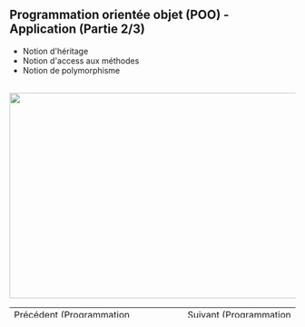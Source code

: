 <h2 dir="auto" id="user-content-h_174031069121655196260265"><strong><span>Programmation orient&eacute;e objet (POO) - Application</span> </strong><strong>(Partie 2/3)</strong></h2>
<ul dir="auto">
<li>Notion d'h&eacute;ritage</li>
<li>Notion d'access aux m&eacute;thodes</li>
<li>Notion de polymorphisme</li>
</ul>
<p dir="auto"></p>
<p>&nbsp;<a href="https://www.youtube.com/watch?v=CVvqd3QJ-3g&amp;list=PLtioRYPUn23rmTQmI3XhCEMH0Tcn9y50z&amp;index=13&amp;ab_channel=TechnologiesdeFrance%28TDF%29"><img src="4.jpg" width="640" height="362" alt="" style="display: block; margin-left: auto; margin-right: auto;" /></a></p>
<p></p>
<p></p>
<table border="0" style="width: 100%; border-collapse: collapse; border-style: none; height: 18px;">
<tbody>
<tr style="height: 18px;">
<td style="width: 50%; height: 18px;"><a href="https://github.com/Technologies-de-France/Formation-LabVIEW/tree/main/H-1%20Programmation%20orient%C3%A9e%20objet%20(POO)%20-%20Introduction">Pr&eacute;c&eacute;dent (Programmation orient&eacute;e objet (POO) - Introduction)</a><a href="/D-2%20Queue message handler - QMH - Calculatrice 1/"></a><a href="/D-1 Queue message handler - QMH/"></a><a href="/C-3 Machine d'&eacute;tat, le template NI/"></a><br /><a href="/C-1 Machine d'&eacute;tat, pr&eacute;sentation/"></a></td>
<td style="width: 50%; text-align: right; height: 18px;"><a href="/C-3 Machine d'&eacute;tat, le template NI/"></a><a href="https://github.com/Technologies-de-France/Formation-LabVIEW/tree/main/H-2%20Programmation%20orient%C3%A9e%20objet%20(POO)%20-%20Application">Suivant (<span>Programmation orient&eacute;e objet (POO) - Utilisation</span>)</a></td>
</tr>
</tbody>
</table>
<p dir="auto" id="user-content-h_4774480761351655104528452" style="text-align: left;"></p>

